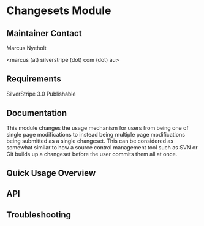 # Changesets Module

## Maintainer Contact
Marcus Nyeholt

<marcus (at) silverstripe (dot) com (dot) au>

## Requirements

SilverStripe 3.0
Publishable

## Documentation

This module changes the usage mechanism for users from being one of single page
modifications to instead being multiple page modifications being submitted
as a single changeset. This can be considered as somewhat similar to how
a source control management tool such as SVN or Git builds up a changeset
before the user commits them all at once. 

## Quick Usage Overview

## API

## Troubleshooting

